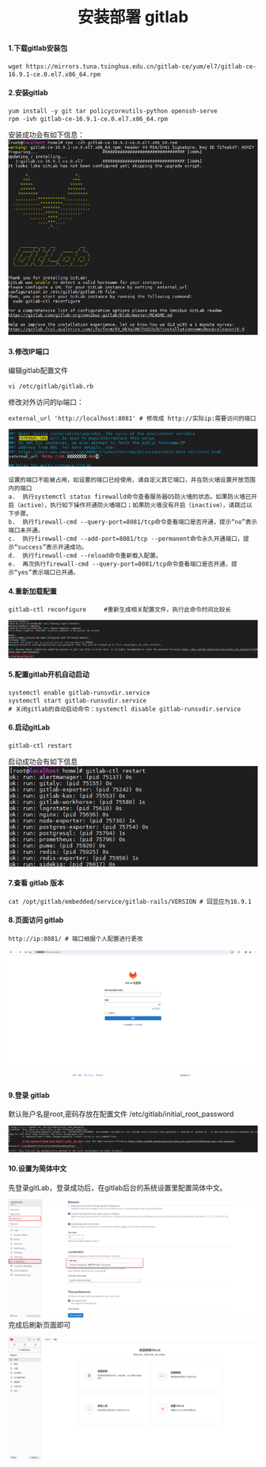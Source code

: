 <p style="text-align: center;font-size: 32px">
<strong>安装部署 gitlab</strong>
</p>


#### 1.下载gitlab安装包
```
wget https://mirrors.tuna.tsinghua.edu.cn/gitlab-ce/yum/el7/gitlab-ce-16.9.1-ce.0.el7.x86_64.rpm
```
#### 2.安装gitlab
```
yum install -y git tar policycoreutils-python openssh-serve
rpm -ivh gitlab-ce-16.9.1-ce.0.el7.x86_64.rpm
```
安装成功会有如下信息：
![](./gitlab/安装01.PNG) 
#### 3.修改IP端口
编辑gitlab配置文件

```
vi /etc/gitlab/gitlab.rb
```
修改对外访问的Ip端口：
```
external_url 'http://localhost:8081' # 修改成 http://实际ip:需要访问的端口
```
![](./gitlab/访问地址.PNG) 
```
设置的端口不能被占用，如设置的端口已经使用，请自定义其它端口，并在防火墙设置开放范围内的端口
a.	执行systemctl status firewalld命令查看服务器OS防火墙的状态。如果防火墙已开启（active），执行如下操作开通防火墙端口；如果防火墙没有开启（inactive），请跳过以下步骤。
b.	执行firewall-cmd --query-port=8081/tcp命令查看端口是否开通，提示“no”表示端口未开通。
c.	执行firewall-cmd --add-port=8081/tcp --permanent命令永久开通端口，提示“success”表示开通成功。
d.	执行firewall-cmd --reload命令重新载入配置。
e.	再次执行firewall-cmd --query-port=8081/tcp命令查看端口是否开通，提示“yes”表示端口已开通。
```
#### 4.重新加载配置

```
gitlab-ctl reconfigure     #重新生成相关配置文件，执行此命令时间比较长
```
![](./gitlab/重新配置.PNG) 

#### 5.配置gitlab开机自动启动

```
systemctl enable gitlab-runsvdir.service
systemctl start gitlab-runsvdir.service
# 关闭gitlab的自动启动命令：systemctl disable gitlab-runsvdir.service
```
#### 6.启动gitLab

```
gitlab-ctl restart      
```
启动成功会有如下信息
![](./gitlab/启动01.PNG) 
#### 7.查看 gitlab 版本

```
cat /opt/gitlab/embedded/service/gitlab-rails/VERSION # 回显应为16.9.1

```

#### 8.页面访问 gitlab 

```
http://ip:8081/ # 端口根据个人配置进行更改
```
![](./gitlab/登录01.PNG) 
#### 9.登录 gitlab 

默认账户名是root,密码存放在配置文件 /etc/gitlab/initial_root_password

![](./gitlab/密码01.PNG) 


#### 10.设置为简体中文

先登录gitLab，登录成功后，在gitlab后台的系统设置里配置简体中文。


![](./gitlab/中文01.PNG) 
完成后刷新页面即可

![](./gitlab/中文02.PNG) 
